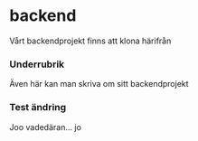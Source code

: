 # backend
Vårt backendprojekt finns att klona härifrån
### Underrubrik
Även här kan man skriva om sitt backendprojekt
### Test ändring
Joo vadedäran... jo